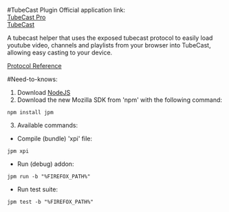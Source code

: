 #TubeCast Plugin
Official application link: 
<br/>[TubeCast Pro](https://www.microsoft.com/en-us/store/apps/tubecast-pro/9wzdncrdx3g3)
<br/>[TubeCast](https://www.microsoft.com/en-us/store/apps/tubecast-for-youtube/9wzdncrdx3fs)

A tubecast helper that uses the exposed tubecast protocol to easily load youtube video, channels and playlists from your browser into TubeCast, allowing easy casting to your device.

[Protocol Reference](http://tubecast.webrox.fr/openintubecast.html)

#Need-to-knows:

1. Download [NodeJS](https://nodejs.org/en/)
2. Download the new Mozilla SDK from 'npm' with the following command:
  ```
  npm install jpm
  ```
3. Available commands:
  - Compile (bundle) 'xpi' file: 
  ```
  jpm xpi
  ```
  - Run (debug) addon: 
  ```
  jpm run -b "%FIREFOX_PATH%"
  ```
  - Run test suite: 
  ```
  jpm test -b "%FIREFOX_PATH%"
  ```
